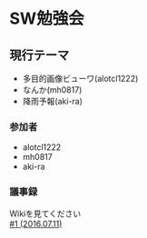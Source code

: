 # SW勉強会

## 現行テーマ
* 多目的画像ビューワ(alotcl1222)
* なんか(mh0817)
* 降雨予報(aki-ra)

### 参加者
- alotcl1222
- mh0817
- aki-ra

### 議事録
Wikiを見てください  
[#1 (2016.07.11)](https://github.com/aki-ra/workshop/wiki/Meeting-%231-(2016.7.11))
